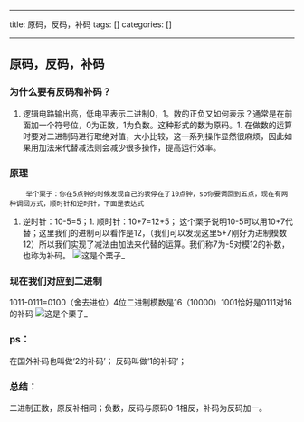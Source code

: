 
--- 
title:  原码，反码，补码 
tags: []
categories: [] 

---
## 原码，反码，补码

### 为什么要有反码和补码？
1. 逻辑电路输出高，低电平表示二进制0，1。数的正负又如何表示？通常是在前面加一个符号位，0为正数，1为负数。这种形式的数为原码。1. 在做数的运算时要对二进制码进行取绝对值，大小比较，这一系列操作显然很麻烦，因此如果用加法来代替减法则会减少很多操作，提高运行效率。
### 原理

```
    举个栗子：你在5点钟的时候发现自己的表停在了10点钟，so你要调回到五点，现在有两种调回方式，顺时针和逆时针，下面是表达式

```
1. 逆时针：10-5=5；1. 顺时针：10+7=12+5； 这个栗子说明10-5可以用10+7代替；这里我们的进制可以看作是12，（我们可以发现这里5+7刚好为进制模数12）所以我们实现了减法由加法来代替的运算。我们称7为-5对模12的补数，也称为补码。 <img src="https://img-blog.csdnimg.cn/20200424173138728.png?x-oss-process=image/watermark,type_ZmFuZ3poZW5naGVpdGk,shadow_10,text_aHR0cHM6Ly9ibG9nLmNzZG4ubmV0L3FxXzQ0ODEyODY1,size_16,color_FFFFFF,t_70" alt="这是个栗子_">
### 现在我们对应到二进制

1011-0111=0100（舍去进位）4位二进制模数是16（10000）1001恰好是0111对16的补码 <img src="https://img-blog.csdnimg.cn/20200424173644422.png?x-oss-process=image/watermark,type_ZmFuZ3poZW5naGVpdGk,shadow_10,text_aHR0cHM6Ly9ibG9nLmNzZG4ubmV0L3FxXzQ0ODEyODY1,size_16,color_FFFFFF,t_70" alt="这是个栗子_">

### ps：

在国外补码也叫做‘2的补码’； 反码叫做‘1的补码’；

### 总结：

二进制正数，原反补相同；负数，反码与原码0-1相反，补码为反码加一。
